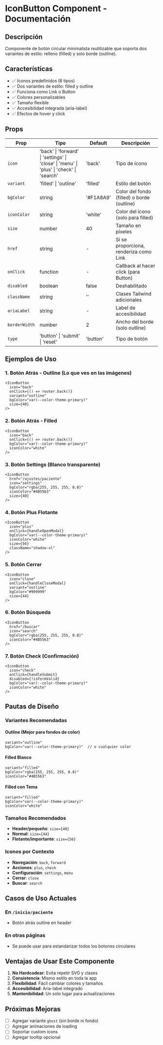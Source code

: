 # IconButton Component - Documentación

## Descripción
Componente de botón circular minimalista reutilizable que soporta dos variantes de estilo: relleno (filled) y solo borde (outline).

## Características
- ✅ Iconos predefinidos (8 tipos)
- ✅ Dos variantes de estilo: filled y outline
- ✅ Funciona como Link o Button
- ✅ Colores personalizables
- ✅ Tamaño flexible
- ✅ Accesibilidad integrada (aria-label)
- ✅ Efectos de hover y click

## Props

| Prop | Tipo | Default | Descripción |
|------|------|---------|-------------|
| `icon` | 'back' \| 'forward' \| 'settings' \| 'close' \| 'menu' \| 'plus' \| 'check' \| 'search' | 'back' | Tipo de ícono |
| `variant` | 'filled' \| 'outline' | 'filled' | Estilo del botón |
| `bgColor` | string | '#F1A8A9' | Color del fondo (filled) o borde (outline) |
| `iconColor` | string | 'white' | Color del ícono (solo para filled) |
| `size` | number | 40 | Tamaño en píxeles |
| `href` | string | - | Si se proporciona, renderiza como Link |
| `onClick` | function | - | Callback al hacer click (para Button) |
| `disabled` | boolean | false | Deshabilitado |
| `className` | string | '' | Clases Tailwind adicionales |
| `ariaLabel` | string | - | Label de accesibilidad |
| `borderWidth` | number | 2 | Ancho del borde (solo outline) |
| `type` | 'button' \| 'submit' \| 'reset' | 'button' | Tipo de botón |

## Ejemplos de Uso

### 1. Botón Atrás - Outline (Lo que ves en las imágenes)
```tsx
<IconButton 
  icon="back"
  onClick={() => router.back()}
  variant="outline"
  bgColor="var(--color-theme-primary)"
  size={40}
/>
```

### 2. Botón Atrás - Filled
```tsx
<IconButton 
  icon="back"
  onClick={() => router.back()}
  bgColor="var(--color-theme-primary)"
  iconColor="white"
/>
```

### 3. Botón Settings (Blanco transparente)
```tsx
<IconButton 
  href="/ajustes/paciente" 
  icon="settings"
  bgColor="rgba(255, 255, 255, 0.8)"
  iconColor="#4B5563"
  size={40}
/>
```

### 4. Botón Plus Flotante
```tsx
<IconButton 
  icon="plus"
  onClick={handleOpenModal}
  bgColor="var(--color-theme-primary)"
  iconColor="white"
  size={56}
  className="shadow-xl"
/>
```

### 5. Botón Cerrar
```tsx
<IconButton 
  icon="close"
  onClick={handleCloseModal}
  variant="outline"
  bgColor="#999999"
  size={44}
/>
```

### 6. Botón Búsqueda
```tsx
<IconButton 
  href="/buscar"
  icon="search"
  bgColor="rgba(255, 255, 255, 0.8)"
  iconColor="#4B5563"
/>
```

### 7. Botón Check (Confirmación)
```tsx
<IconButton 
  icon="check"
  onClick={handleSubmit}
  disabled={!isFormValid}
  bgColor="var(--color-theme-primary)"
  iconColor="white"
/>
```

## Pautas de Diseño

### Variantes Recomendadas

#### Outline (Mejor para fondos de color)
```tsx
variant="outline"
bgColor="var(--color-theme-primary)"  // o cualquier color
```

#### Filled Blanco
```tsx
variant="filled"
bgColor="rgba(255, 255, 255, 0.8)"
iconColor="#4B5563"
```

#### Filled con Tema
```tsx
variant="filled"
bgColor="var(--color-theme-primary)"
iconColor="white"
```

### Tamaños Recomendados
- **Header/pequeño**: `size={40}`
- **Normal**: `size={44}`
- **Flotante/importante**: `size={56}`

### Iconos por Contexto
- **Navegación**: `back`, `forward`
- **Acciones**: `plus`, `check`
- **Configuración**: `settings`, `menu`
- **Cerrar**: `close`
- **Buscar**: `search`

## Casos de Uso Actuales

### En `/inicio/paciente`
- Botón atrás outline en header

### En otras páginas
- Se puede usar para estandarizar todos los botones circulares

## Ventajas de Usar Este Componente

1. **No Hardcodear**: Evita repetir SVG y clases
2. **Consistencia**: Mismo estilo en toda la app
3. **Flexibilidad**: Fácil cambiar colores y tamaños
4. **Accesibilidad**: Aria-label integrado
5. **Mantenibilidad**: Un solo lugar para actualizaciones

## Próximas Mejoras

- [ ] Agregar variante `ghost` (sin borde ni fondo)
- [ ] Agregar animaciones de loading
- [ ] Soportar custom icons
- [ ] Agregar tooltip opcional
